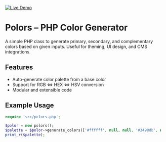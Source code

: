 [![Live Demo](https://img.shields.io/badge/Live%20Demo-Polors-green?style=for-the-badge)](https://polors.pyno.ir)

# Polors – PHP Color Generator
A simple PHP class to generate primary, secondary, and complementary colors based on given inputs. Useful for theming, UI design, and CMS integrations.

## Features
- Auto-generate color palette from a base color
- Support for RGB <=> HEX <=> HSV conversion
- Modular and extensible code

## Example Usage
```php
require 'src/polors.php';

$polor = new polors();
$palette = $polor->generate_colors(['#ffffff', null, null, '#3498db', null, '#2ecc71', '#f1c40f', '#e74c3c']);
print_r($palette);
